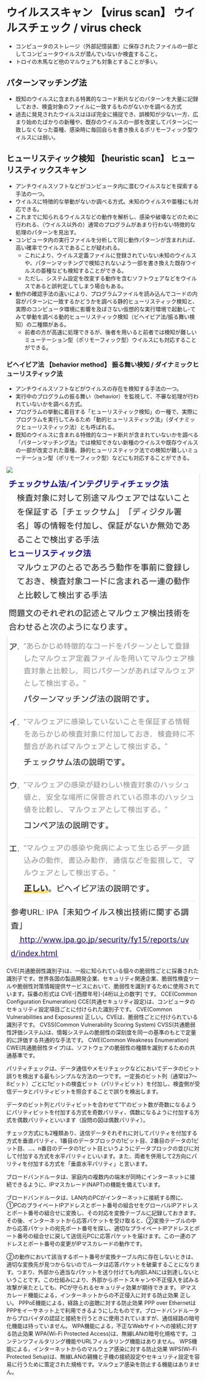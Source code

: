 # ウイルススキャン 【virus scan】 ウイルスチェック / virus check
- コンピュータのストレージ（外部記憶装置）に保存されたファイルの一部としてコンピュータウイルスが潜んでいないか検査すること。
- トロイの木馬など他のマルウェアも対象とすることが多い。

## パターンマッチング法
- 既知のウイルスに含まれる特異的なコード断片などのパターンを大量に記録しておき、検査対象のファイルに一致するものがないかを調べる方式
- 過去に発見されたウイルスはほぼ完全に捕捉でき、誤検知が少ない一方、広まり始めたばかりの新種や、既存のウイルスの一部を改変してパターンに一致しなくなった亜種、感染時に毎回自らを書き換えるポリモーフィック型ウイルスには弱い。


## ヒューリスティック検知 【heuristic scan】 ヒューリスティックスキャン
- アンチウイルスソフトなどがコンピュータ内に潜むウイルスなどを探索する手法の一つ。
- ウイルスに特徴的な挙動がないか調べる方式。未知のウイルスや亜種にも対応できる。
- これまでに知られるウイルスなどの動作を解析し、感染や破壊などのために行われる、（ウイルス以外の）通常のプログラムがあまり行わない特徴的な処理のパターンを見出す。
- コンピュータ内の実行ファイルを分析して同じ動作パターンが含まれれば、高い確率でウイルスであることが疑われる。
    - これにより、ウイルス定義ファイルに登録されていない未知のウイルスや、パターンマッチングで検知されないよう一部を書き換えた既存ウイルスの亜種なども検知することができる。
    - ただし、システム設定を改変する動作を含むソフトウェアなどをウイルスであると誤判定してしまう場合もある。
- 動作の確認手法の違いにより、プログラムファイルを読み込んでコードの内容がパターンに一致するかどうかを調べる静的ヒューリスティック検知と、実際のコンピュータ環境に影響を及ぼさない仮想的な実行環境で起動し-てみて挙動を調べる動的ヒューリスティック検知（ビヘイビア法/振る舞い検知）の二種類がある。
    - 前者の方が高速に処理できるが、後者を用いると前者では検知が難しいミューテーション型（ポリモーフィック型）ウイルスにも対応することができる。


### ビヘイビア法 【behavior method】 振る舞い検知 / ダイナミックヒューリスティック法
- アンチウイルスソフトなどがウイルスの存在を検知する手法の一つ。
- 実行中のプログラムの振る舞い（behavior）を監視して、不審な処理が行われていないかを調べる方式。
- プログラムの挙動に着目する「ヒューリスティック検知」の一種で、実際にプログラムを実行してみるため「動的ヒューリスティック法」（ダイナミックヒューリスティック法）とも呼ばれる。
- 既知のウイルスに含まれる特徴的なコード断片が含まれていないかを調べる「パターンマッチング法」では検知できない新種のウイルスや既存ウイルスの一部が改変された亜種、静的ヒューリスティック法での検知が難しいミューテーション型（ポリモーフィック型）などにも対応することができる。


![](https://github.com/MediumMountain/Study_Security/PICTURE/Attack/detection_01.png)
![](../../PICTURE/Attack/detection_02.png)
![](../../PICTURE/Attack/detection_03.png)



CVE(共通脆弱性識別子)は、一般に知られている個々の脆弱性ごとに採番された識別子です。世界各国の製品開発企業、セキュリティ関連企業、脆弱性検査ツールや脆弱性対策情報提供サービスにおいて、脆弱性を識別するために使用されています。採番の形式は CVE-[西暦年号]-[4桁以上の数字] です。
CCE(Common Configuration Enumeration)
CCE(共通セキュリティ設定)は、コンピュータのセキュリティ設定項目ごとに付けられた識別子です。
CVE(Common Vulnerabilities and Exposures)
正しい。CVEは、脆弱性ごとに付けられている識別子です。
CVSS(Common Vulnerability Scoring System)
CVSS(共通脆弱性評価システム)は、情報システムの脆弱性の深刻度を同一の基準のもとで定量的に評価する共通的な手法です。
CWE(Common Weakness Enumeration)
CWE(共通脆弱性タイプ)は、ソフトウェアの脆弱性の種類を識別するための共通基準です。



パリティチェックは、データ通信やメモリチェックなどにおいてデータのビット誤りを検出する最もシンプルな方法の一つです。一定長のビット列（通常は7～8ビット）ごとに1ビットの検査ビット（パリティビット）を付加し、検査側が受信データとパリティビットを照合することで誤りを検出します。

データのビット列とパリティビットを合わせて"1"のビット数が奇数になるようにパリティビットを付加する方式を奇数パリティ、偶数になるように付加する方式を偶数パリティといいます（設問の図は偶数パリティ）。

チェック方式にも2種類あり、送信データそれぞれに対してパリティを付加する方式を垂直パリティ、1番目のデータブロックの1ビット目、2番目のデータの1ビット目、…、n番目のデータの1ビット目というようにデータブロックの並びに対して付加する方式を水平パリティといいます。また、両者を併用して2方向にパリティを付加する方式を「垂直水平パリティ」と言います。



ブロードバンドルータは、家庭内の複数内の端末が同時にインターネットに接続できるように、IPマスカレード(NAPT)の機能を備えています。

ブロードバンドルータは、LAN内のPCがインターネットに接続する際に、①PCのプライベートIPアドレスとポート番号の組合せをグローバルIPアドレスとポート番号の組合せに変換し、その対応を変換テーブルに記録しておきます。その後、インターネットから応答パケットを受け取ると、②変換テーブルの中から応答パケットの宛先ポート番号を探し、適切なプライベートIPアドレスとポート番号の組合せに戻して送信元PCに応答パケットを届けます。この一連のアドレスとポート番号の変更がIPマスカレードの動作です。

②の動作において該当するポート番号が変換テーブル内に存在しないときは、適切な変換先が見つからないのでルータは応答パケットを破棄することになります。つまり、外部から適当なパケットを送り付けても内部LANには到達しないということです。この仕組みにより、外部からポートスキャンや不正侵入を試みる攻撃が来たとしても、PCが守られるセキュリティ効果が期待できます。
IPマスカレード機能による，インターネットからの不正侵入に対する防止効果
正しい。
PPPoE機能による，経路上の盗聴に対する防止効果
PPP over EthernetはPPPをイーサネット上で利用できるようにしたものです。ブロードバンドルータからプロバイダの認証と接続を行うときに使用されていますが、通信経路の暗号化機能は持っていません。
WPA機能による，不正なWebサイトへの接続に対する防止効果
WPA(Wi-Fi Protected Access)は、無線LANの暗号化規格です。コンテンツフィルタリング機能やURLフィルタリング機能はありません。
WPS機能による，インターネットからのマルウェア感染に対する防止効果
WPS(Wi-Fi Protected Setup)は、無線LANの親機と子機の接続設定やセキュリティ設定を容易に行うために策定された規格です。マルウェア感染を防止する機能はありません。